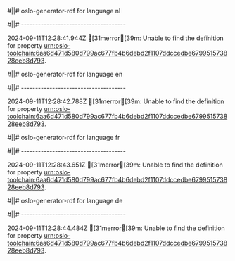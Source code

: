 #||# oslo-generator-rdf for language nl  

#||# -------------------------------------  

2024-09-11T12:28:41.944Z [31merror[39m: Unable to find the definition for property [urn:oslo-toolchain:6aa6d471d580d799ac677fb4b6debd2f1107ddccedbe679951573828eeb8d793](all-cultureel-erfgoed.jsonld#L9537).

#||# oslo-generator-rdf for language en  

#||# -------------------------------------  

2024-09-11T12:28:42.788Z [31merror[39m: Unable to find the definition for property [urn:oslo-toolchain:6aa6d471d580d799ac677fb4b6debd2f1107ddccedbe679951573828eeb8d793](all-cultureel-erfgoed.jsonld#L9537).

#||# oslo-generator-rdf for language fr  

#||# -------------------------------------  

2024-09-11T12:28:43.651Z [31merror[39m: Unable to find the definition for property [urn:oslo-toolchain:6aa6d471d580d799ac677fb4b6debd2f1107ddccedbe679951573828eeb8d793](all-cultureel-erfgoed.jsonld#L9537).

#||# oslo-generator-rdf for language de  

#||# -------------------------------------  

2024-09-11T12:28:44.484Z [31merror[39m: Unable to find the definition for property [urn:oslo-toolchain:6aa6d471d580d799ac677fb4b6debd2f1107ddccedbe679951573828eeb8d793](all-cultureel-erfgoed.jsonld#L9537).

